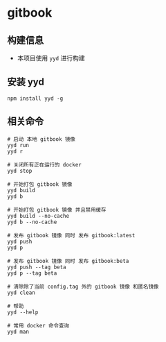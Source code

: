 # gitbook

## 构建信息
* 本项目使用 `yyd` 进行构建

## 安装 yyd
```
npm install yyd -g
```

## 相关命令
```
# 启动 本地 gitbook 镜像
yyd run
yyd r

# 关闭所有正在运行的 docker
yyd stop

# 开始打包 gitbook 镜像
yyd build
yyd b

# 开始打包 gitbook 镜像 并且禁用缓存
yyd build --no-cache
yyd b --no-cache

# 发布 gitbook 镜像 同时 发布 gitbook:latest
yyd push
yyd p

# 发布 gitbook 镜像 同时 发布 gitbook:beta
yyd push --tag beta
yyd p --tag beta

# 清除除了当前 config.tag 外的 gitbook 镜像 和匿名镜像
yyd clean

# 帮助
yyd --help

# 常用 docker 命令查询
yyd man
```


